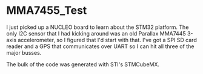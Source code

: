 # MMA7455_Test

I just picked up a NUCLEO board to learn about the STM32 platform.  The only I2C sensor that I had kicking around was an old Parallax MMA7445 3-axis accelerometer, so I figured that I'd start with that.  I've got a SPI SD card reader and a GPS that communicates over UART so I can hit all three of the major busses.

The bulk of the code was generated with STI's STMCubeMX.
